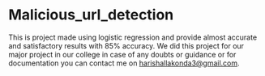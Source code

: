 # Malicious_url_detection
This is project made using logistic regression and provide almost accurate and satisfactory results with 85% accuracy. We did this project for our major project in our college in case of any doubts or guidance or for documentation you can contact me on  harishallakonda3@gmail.com.
